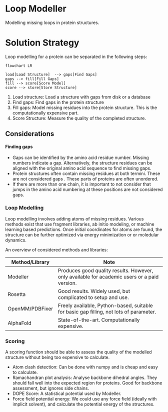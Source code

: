 # Loop Modeller

Modelling missing loops in protein structures.

# Solution Strategy

Loop modelling for a protein can be separated in the following steps:

```mermaid
flowchart LR

load[Load Structure]  --> gaps[Find Gaps]
gaps --> fill[Fill Gaps]
fill --> score[Score Model]
score --> store[Store Structure]
```

1. Load structure: Load a structure with gaps from disk or a database
2. Find gaps: Find gaps in the protein structure
3. Fill gaps: Model missing residues into the protein structure.
  This is the computationally expensive part.
4. Score Structure: Measure the quality of the completed structure.

## Considerations

#### Finding gaps

- Gaps can be identified by the amino acid residue number. Missing
  numbers indicate a gap. Alternatively, the structure residues can be 
  aligned with the original amino acid sequence to find missing gaps.
- Protein structures often contain missing residues at both termini.
  These are not considered gaps . These parts of proteins are often unordered.
- If there are more than one chain, it is important to not consider
  that jumps in the amino acid numbering at these positions are not considered
  gaps.

### Loop Modelling

Loop modelling involves adding atoms of missing residues.
Various methods exist that use fragment libraries, ab initio modeling,
or machine learning based predictions.
Once initial coordinates for atoms are found,
the structure can be further optimized via energy minimization or
or moledular dynamics.

An overview of considered methods and libraries:

| Method/Library   | Note                                                                 |
| ---------------- | -------------------------------------------------------------------- |
| Modeller         | Produces good quality results. However, only available for academic users or a paid version. |
| Rosetta          | Good results. Widely used, but complicated to setup and use. |
| OpenMM/PDBFixer  | Freely available, Python-based, suitable for basic gap filling, not lots of parameter. |
| AlphaFold        | State-of-the-art. Computationally expensive. |

### Scoring

A scoring function should be able to assess the quality of the modelled structure
without being too expensive to calculate.

- Atom clash detection: Can be done with numpy and is cheap and easy to calculate.
- Ramachandran plot analysis: Analyse backbone dihedral angles. They should 
  fall well into the expected region for proteins.
  Good for backbone assessment, but ignores side chains.
- DOPE Score:  A statistical potential used by Modeller.
- Force field potential energy: We could use any force field (ideally with implicit solvent),
  and calculate the potential energy of the structures.
